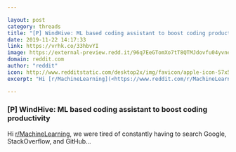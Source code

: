 ```yaml
---

layout: post
category: threads
title: "[P] WindHive: ML based coding assistant to boost coding productivity"
date: 2019-11-22 14:17:33
link: https://vrhk.co/33hbvYI
image: https://external-preview.redd.it/96q7EeGTomXo7tT8QTMJdovfu04yvneROmoq0qftu-E.jpg?width=939&height=491.623036649&auto=webp&s=44ffe58d6801121fc42d6a3b0efeac9fb9fc479b
domain: reddit.com
author: "reddit"
icon: http://www.redditstatic.com/desktop2x/img/favicon/apple-icon-57x57.png
excerpt: "Hi [r/MachineLearning](<https://www.reddit.com/r/MachineLearning/>), we were tired of constantly having to search Google, StackOverflow, and GitHub..."

---
```


### [P] WindHive: ML based coding assistant to boost coding productivity

Hi [r/MachineLearning](<https://www.reddit.com/r/MachineLearning/>), we were tired of constantly having to search Google, StackOverflow, and GitHub...